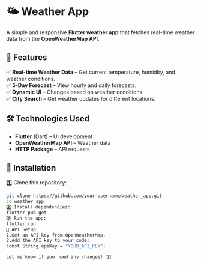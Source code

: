 # 🌤️ Weather App  

A simple and responsive **Flutter weather app** that fetches real-time weather data from the **OpenWeatherMap API**.  

## 🚀 Features  
✅ **Real-time Weather Data** – Get current temperature, humidity, and weather conditions.  
✅ **5-Day Forecast** – View hourly and daily forecasts.  
✅ **Dynamic UI** – Changes based on weather conditions.  
✅ **City Search** – Get weather updates for different locations.  

## 🛠️ Technologies Used  
- **Flutter** (Dart) – UI development  
- **OpenWeatherMap API** – Weather data  
- **HTTP Package** – API requests  

## 📲 Installation  
1️⃣ Clone this repository:  
   ```sh
   git clone https://github.com/your-username/weather_app.git
   cd weather_app
2️⃣ Install dependencies:
flutter pub get
3️⃣ Run the app:
flutter run
🔑 API Setup
1.Get an API key from OpenWeatherMap.
2.Add the API key to your code:
   const String apiKey = "YOUR_API_KEY";

Let me know if you need any changes! 🚀😊


